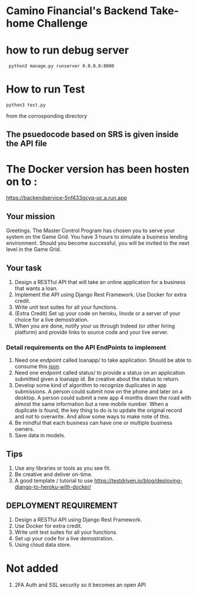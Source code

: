 # Camino Financial's Backend Take-home Challenge

# how to run debug server

```
 python3 manage.py runserver 0.0.0.0:8000
```

# How to run Test

```
python3 test.py
```
from the corrosponding directory

## The psuedocode based on SRS is given inside the API file

# The Docker version has been hosten on to :

https://backendservice-5nf433gcyq-uc.a.run.app

## Your mission
Greetings. The Master Control Program has chosen you to serve your system on the Game Grid. You have 3 hours to simulate a business lending environment. Should you become successful, you will be invited to the next level in the Game Grid.

## Your task
1. Design a RESTful API that will take an online application for a business that wants a loan.
2. Implement the API using Django Rest Framework. Use Docker for extra credit.
3. Write unit test suites for all your functions.
4. (Extra Credit) Set up your code on heroku, linode or a server of your choice for a live demostration.
5. When you are done, notify your us through Indeed (or other hiring platform) and provide links to source code and your live server.

### Detail requirements on the API EndPoints to implement
1. Need one endpoint called loanapp/ to take application. Should be able to consume this [json](https://github.com/caminofinancial/BackendTakehomeChallenge/blob/master/sample.json).
2. Need one endpoint called status/ to provide a status on an application submitted given a loanapp id. Be creative about the status to return.
3. Develop some kind of algorithm to recognize duplicates in app submissions. A person could submit now on the phone and later on a desktop. A person could submit a new app 4 months down the road with almost the same information but a new mobile number. When a duplicate is found, the key thing to do is to update the original record and not to overwrite. And allow some ways to make note of this.
4. Be mindful that each business can have one or multiple business owners.
5. Save data in models.

## Tips
1. Use any libraries or tools as you see fit.
2. Be creative and deliver on-time.
3. A good template / tutorial to use https://testdriven.io/blog/deploying-django-to-heroku-with-docker/



## DEPLOYMENT REQUIREMENT
1. Design a RESTful API using Django Rest Framework.
2. Use Docker for extra credit.
3. Write unit test suites for all your functions.
4. Set up your code for a live demostration.
5. Using cloud data store.


# Not added

1. 2FA Auth and SSL security so it becomes an open API 

